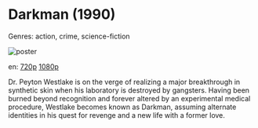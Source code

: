 # Darkman (1990)

Genres: action, crime, science-fiction

![poster](http://image.tmdb.org/t/p/w500/hHEliLwA6NVJQUBKshzweG7GG1S.jpg)

en:
  [720p](magnet:?xt=urn:btih:9FE03E26499A1979947CA807F80276A3147F6C86&tr=udp://glotorrents.pw:6969/announce&tr=udp://tracker.opentrackr.org:1337/announce&tr=udp://torrent.gresille.org:80/announce&tr=udp://tracker.openbittorrent.com:80&tr=udp://tracker.coppersurfer.tk:6969&tr=udp://tracker.leechers-paradise.org:6969&tr=udp://p4p.arenabg.ch:1337&tr=udp://tracker.internetwarriors.net:1337)
  [1080p](magnet:?xt=urn:btih:340E990BF56D6E3B06B85CA624AD92AF5510B229&tr=udp://glotorrents.pw:6969/announce&tr=udp://tracker.opentrackr.org:1337/announce&tr=udp://torrent.gresille.org:80/announce&tr=udp://tracker.openbittorrent.com:80&tr=udp://tracker.coppersurfer.tk:6969&tr=udp://tracker.leechers-paradise.org:6969&tr=udp://p4p.arenabg.ch:1337&tr=udp://tracker.internetwarriors.net:1337)
  


Dr. Peyton Westlake is on the verge of realizing a major breakthrough in synthetic skin when his laboratory is destroyed by gangsters. Having been burned beyond recognition and forever altered by an experimental medical procedure, Westlake becomes known as Darkman, assuming alternate identities in his quest for revenge and a new life with a former love.